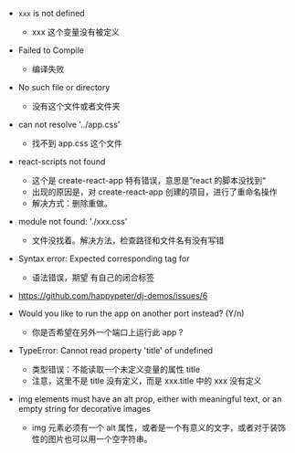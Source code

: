 - `xxx` is not defined
  - xxx 这个变量没有被定义
- Failed to Compile
  - 编译失败
- No such file or directory
  - 没有这个文件或者文件夹
- can not resolve '../app.css'
  - 找不到 app.css 这个文件
- react-scripts not found
  - 这个是 create-react-app 特有错误，意思是”react 的脚本没找到“
  - 出现的原因是，对 create-react-app 创建的项目，进行了重命名操作
  - 解决方式：删除重做。
- module not found: './xxx.css'
  - 文件没找着。解决方法，检查路径和文件名有没有写错
- Syntax error: Expected corresponding tag for <Logo>
  - 语法错误，期望 <Logo> 有自己的闭合标签
- https://github.com/happypeter/dj-demos/issues/6

- Would you like to run the app on another port instead? (Y/n)
  - 你是否希望在另外一个端口上运行此 app ?

- TypeError: Cannot read property 'title' of undefined
  - 类型错误：不能读取一个未定义变量的属性 title
  - 注意，这里不是 title 没有定义，而是 xxx.title 中的 xxx 没有定义
- img elements must have an alt prop, either with meaningful text, or an empty string for decorative images 

  - img 元素必须有一个 alt 属性，或者是一个有意义的文字，或者对于装饰性的图片也可以用一个空字符串。
